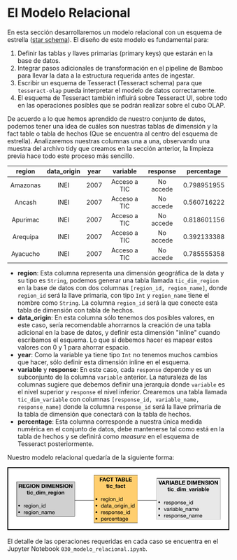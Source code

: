 # El Modelo Relacional

En esta sección desarrollaremos un modelo relacional con un esquema de estrella ([star schema](https://es.wikipedia.org/wiki/Esquema_en_estrella)). El diseño de este modelo es fundamental para:

1. Definir las tablas y llaves primarias (primary keys) que estarán en la base de datos.
2. Integrar pasos adicionales de transformación en el pipeline de Bamboo para llevar la data a la estructura requerida antes de ingestar.
3. Escribir un esquema de Tesseract (Tesseract schema) para que `tesseract-olap` pueda interpretar el modelo de datos correctamente.
4. El esquema de Tesseract también influirá sobre Tesseract UI, sobre todo en las operaciones posibles que se podrán realizar sobre el cubo OLAP.

De acuerdo a lo que hemos aprendido de nuestro conjunto de datos, podemos tener una idea de cuáles son nuestras tablas de dimensión y la fact table o tabla de hechos (Que se encuentra al centro del esquema de estrella). Analizaremos nuestras columnas una a una, observando una muestra del archivo tidy que creamos en la sección anterior, la limpieza previa hace todo este proceso más sencillo.

|region  |data_origin|year |variable    |response |percentage |
|:------:|:---------:|:---:|:----------:|:-------:|:---------:|
|Amazonas|INEI       |2007 |Acceso a TIC|No accede|0.798951955|
|Ancash  |INEI       |2007 |Acceso a TIC|No accede|0.560716222|
|Apurimac|INEI       |2007 |Acceso a TIC|No accede|0.818601156|
|Arequipa|INEI       |2007 |Acceso a TIC|No accede|0.392133388|
|Ayacucho|INEI       |2007 |Acceso a TIC|No accede|0.785555358|

* **region**: Esta columna representa una dimensión geográfica de la data y su tipo es `String`, podemos generar una tabla llamada `tic_dim_region` en la base de datos con dos columnas `[region_id, region_name]`, donde `region_id` será la llave primaria, con tipo `Int` y `region_name` tiene el nombre como `String`. La columna `region_id` será la que conecte esta tabla de dimensión con tabla de hechos.
* **data_origin**: En esta columna sólo tenemos dos posibles valores, en este caso, sería recomendable ahorrarnos la creación de una tabla adicional en la base de datos, y definir esta dimensión "inline" cuando escribamos el esquema. Lo que sí debemos hacer es mapear estos valores con 0 y 1 para ahorrar espacio.
* **year**: Como la variable ya tiene tipo `Int` no tenemos muchos cambios que hacer, sólo definir esta dimensión inline en el esquema.
* **variable** y **response**: En este caso, cada `response` depende y es un subconjunto de la columna `variable` anterior. La naturaleza de las columnas sugiere que debemos definir una jerarquía donde `variable` es el nivel superior y `response` el nivel inferior. Crearemos una tabla llamada `tic_dim_variable` con columnas `[response_id, variable_name, response_name]` donde la columna `response_id` será la llave primaria de la tabla de dimensión que conectará con la tabla de hechos.
* **percentage**: Esta columna corresponde a nuestra única medida numérica en el conjunto de datos, debe mantenerse tal como está en la tabla de hechos y se definirá como *measure* en el esquema de Tesseract posteriormente.


Nuestro modelo relacional quedaría de la siguiente forma:

<img src="img/relational_model.png" style="border:2px solid black">

El detalle de las operaciones requeridas en cada caso se encuentra en el Jupyter Notebook `030_modelo_relacional.ipynb`.